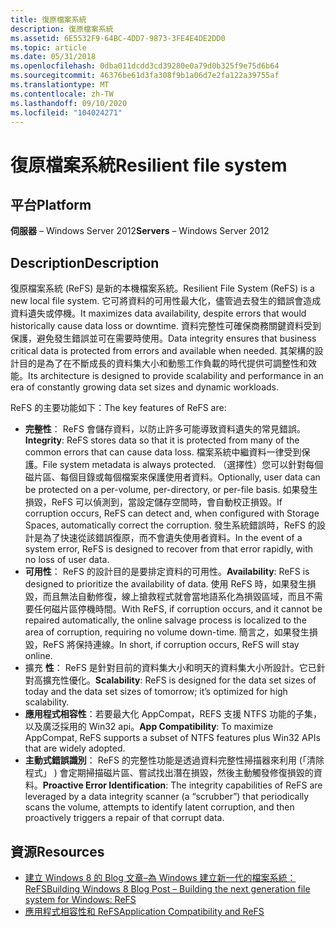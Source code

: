 ```yaml
---
title: 復原檔案系統
description: 復原檔案系統
ms.assetid: 6E5532F9-64BC-4DD7-9873-3FE4E4DE2DD0
ms.topic: article
ms.date: 05/31/2018
ms.openlocfilehash: 0dba011dcdd3cd39280e0a79d0b325f9e75d6b64
ms.sourcegitcommit: 46376be61d3fa308f9b1a06d7e2fa122a39755af
ms.translationtype: MT
ms.contentlocale: zh-TW
ms.lasthandoff: 09/10/2020
ms.locfileid: "104024271"
---
```

# <a name="resilient-file-system"></a><span data-ttu-id="49809-103">復原檔案系統</span><span class="sxs-lookup"><span data-stu-id="49809-103">Resilient file system</span></span>

## <a name="platform"></a><span data-ttu-id="49809-104">平台</span><span class="sxs-lookup"><span data-stu-id="49809-104">Platform</span></span>

<span data-ttu-id="49809-105">**伺服器** – Windows Server 2012</span><span class="sxs-lookup"><span data-stu-id="49809-105">**Servers** – Windows Server 2012</span></span> 

## <a name="description"></a><span data-ttu-id="49809-106">Description</span><span class="sxs-lookup"><span data-stu-id="49809-106">Description</span></span>

<span data-ttu-id="49809-107">復原檔案系統 (ReFS) 是新的本機檔案系統。</span><span class="sxs-lookup"><span data-stu-id="49809-107">Resilient File System (ReFS) is a new local file system.</span></span> <span data-ttu-id="49809-108">它可將資料的可用性最大化，儘管過去發生的錯誤會造成資料遺失或停機。</span><span class="sxs-lookup"><span data-stu-id="49809-108">It maximizes data availability, despite errors that would historically cause data loss or downtime.</span></span> <span data-ttu-id="49809-109">資料完整性可確保商務關鍵資料受到保護，避免發生錯誤並可在需要時使用。</span><span class="sxs-lookup"><span data-stu-id="49809-109">Data integrity ensures that business critical data is protected from errors and available when needed.</span></span> <span data-ttu-id="49809-110">其架構的設計目的是為了在不斷成長的資料集大小和動態工作負載的時代提供可調整性和效能。</span><span class="sxs-lookup"><span data-stu-id="49809-110">Its architecture is designed to provide scalability and performance in an era of constantly growing data set sizes and dynamic workloads.</span></span>

<span data-ttu-id="49809-111">ReFS 的主要功能如下：</span><span class="sxs-lookup"><span data-stu-id="49809-111">The key features of ReFS are:</span></span>

-   <span data-ttu-id="49809-112">**完整性**： ReFS 會儲存資料，以防止許多可能導致資料遺失的常見錯誤。</span><span class="sxs-lookup"><span data-stu-id="49809-112">**Integrity**: ReFS stores data so that it is protected from many of the common errors that can cause data loss.</span></span> <span data-ttu-id="49809-113">檔案系統中繼資料一律受到保護。</span><span class="sxs-lookup"><span data-stu-id="49809-113">File system metadata is always protected.</span></span> <span data-ttu-id="49809-114">（選擇性）您可以針對每個磁片區、每個目錄或每個檔案來保護使用者資料。</span><span class="sxs-lookup"><span data-stu-id="49809-114">Optionally, user data can be protected on a per-volume, per-directory, or per-file basis.</span></span> <span data-ttu-id="49809-115">如果發生損毀，ReFS 可以偵測到，當設定儲存空間時，會自動校正損毀。</span><span class="sxs-lookup"><span data-stu-id="49809-115">If corruption occurs, ReFS can detect and, when configured with Storage Spaces, automatically correct the corruption.</span></span> <span data-ttu-id="49809-116">發生系統錯誤時，ReFS 的設計是為了快速從該錯誤復原，而不會遺失使用者資料。</span><span class="sxs-lookup"><span data-stu-id="49809-116">In the event of a system error, ReFS is designed to recover from that error rapidly, with no loss of user data.</span></span>
-   <span data-ttu-id="49809-117">**可用性**： ReFS 的設計目的是要排定資料的可用性。</span><span class="sxs-lookup"><span data-stu-id="49809-117">**Availability**: ReFS is designed to prioritize the availability of data.</span></span> <span data-ttu-id="49809-118">使用 ReFS 時，如果發生損毀，而且無法自動修復，線上搶救程式就會當地語系化為損毀區域，而且不需要任何磁片區停機時間。</span><span class="sxs-lookup"><span data-stu-id="49809-118">With ReFS, if corruption occurs, and it cannot be repaired automatically, the online salvage process is localized to the area of corruption, requiring no volume down-time.</span></span> <span data-ttu-id="49809-119">簡言之，如果發生損毀，ReFS 將保持連線。</span><span class="sxs-lookup"><span data-stu-id="49809-119">In short, if corruption occurs, ReFS will stay online.</span></span>
-   <span data-ttu-id="49809-120">擴充 **性**： ReFS 是針對目前的資料集大小和明天的資料集大小所設計。它已針對高擴充性優化。</span><span class="sxs-lookup"><span data-stu-id="49809-120">**Scalability**: ReFS is designed for the data set sizes of today and the data set sizes of tomorrow; it’s optimized for high scalability.</span></span>
-   <span data-ttu-id="49809-121">**應用程式相容性**：若要最大化 AppCompat，REFS 支援 NTFS 功能的子集，以及廣泛採用的 Win32 api。</span><span class="sxs-lookup"><span data-stu-id="49809-121">**App Compatibility**: To maximize AppCompat, ReFS supports a subset of NTFS features plus Win32 APIs that are widely adopted.</span></span>
-   <span data-ttu-id="49809-122">**主動式錯誤識別**： ReFS 的完整性功能是透過資料完整性掃描器來利用 (「清除程式」 ) 會定期掃描磁片區、嘗試找出潛在損毀，然後主動觸發修復損毀的資料。</span><span class="sxs-lookup"><span data-stu-id="49809-122">**Proactive Error Identification**: The integrity capabilities of ReFS are leveraged by a data integrity scanner (a “scrubber”) that periodically scans the volume, attempts to identify latent corruption, and then proactively triggers a repair of that corrupt data.</span></span>

## <a name="resources"></a><span data-ttu-id="49809-123">資源</span><span class="sxs-lookup"><span data-stu-id="49809-123">Resources</span></span>

-   [<span data-ttu-id="49809-124">建立 Windows 8 的 Blog 文章–為 Windows 建立新一代的檔案系統： ReFS</span><span class="sxs-lookup"><span data-stu-id="49809-124">Building Windows 8 Blog Post – Building the next generation file system for Windows: ReFS</span></span>](/archive/blogs/b8/building-the-next-generation-file-system-for-windows-refs)
-   [<span data-ttu-id="49809-125">應用程式相容性和 ReFS</span><span class="sxs-lookup"><span data-stu-id="49809-125">Application Compatibility and ReFS</span></span>](https://www.microsoft.com/download/en/details.aspx?id=29043)

 

 